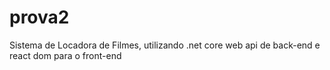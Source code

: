 # prova2
 Sistema de Locadora de Filmes, utilizando .net core web api de back-end e react dom para o front-end 
